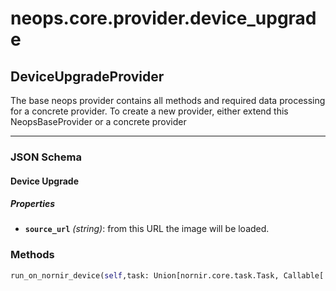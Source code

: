 # neops.core.provider.device_upgrade
## DeviceUpgradeProvider
The base neops provider contains all methods and required data processing for a concrete provider.
To create a new provider, either extend this NeopsBaseProvider or a concrete provider

----------
### JSON Schema
#### Device Upgrade


##### Properties


- **`source_url`** *(string)*: from this URL the image will be loaded.

### Methods
```python
run_on_nornir_device(self,task: Union[nornir.core.task.Task, Callable[..., Any]],dry_run: bool = True,**kwargs) -> Any
```